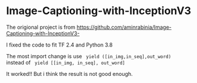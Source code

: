 # Image-Captioning-with-InceptionV3

The origional project is from https://github.com/aminrabinia/Image-Captioning-with-InceptionV3-

I fixed the code to fit TF 2.4 and Python 3.8 

The most import change is use
<code> yield ([in_img,in_seq],out_word) </code>
instead of 
<code> yield [[in_img, in_seq], out_word] </code>

It worked!!
But i think the result is not good enough.
